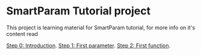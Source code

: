 
# SmartParam Tutorial project

This project is learning material for SmartParam tutorial, for more info on it's content read

[Step 0: Introduction](http://smartparam.org/tutorial/step-0-introduction.html).
[Step 1: First parameter](http://smartparam.org/tutorial/step-1-first-parameter.html).
[Step 2: First function](http://smartparam.org/tutorial/step-2-first-function.html).